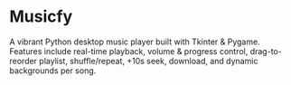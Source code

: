 # Musicfy
A vibrant Python desktop music player built with Tkinter &amp; Pygame. Features include real-time playback, volume &amp; progress control, drag-to-reorder playlist, shuffle/repeat, +10s seek, download, and dynamic backgrounds per song.
